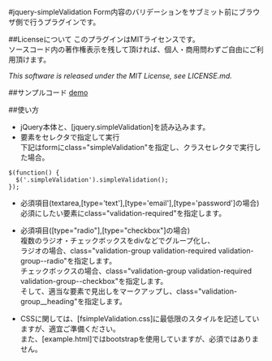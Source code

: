 #jquery-simpleValidation
Form内容のバリデーションをサブミット前にブラウザ側で行うプラグインです。

##Licenseについて
このプラグインはMITライセンスです。  
ソースコード内の著作権表示を残して頂ければ、個人・商用問わずご自由にご利用頂けます。

*This software is released under the MIT License, see LICENSE.md.*

##サンプルコード
[demo](http://maedatakuya.github.io/jquery-simpleValidation/example.html)

##使い方
* jQuery本体と、[jquery.simpleValidation]を読み込みます。
* 要素をセレクタで指定して実行  
  下記はformにclass="simpleValidation"を指定し、クラスセレクタで実行した場合。
```
$(function() {
  $('.simpleValidation').simpleValidation();
});
```

* 必須項目(textarea,[type='text'],[type='email'],[type='password']の場合)  
  必須にしたい要素にclass="validation-required"を指定します。

* 必須項目([type="radio"],[type="checkbox"]の場合)  
  複数のラジオ・チェックボックスをdivなどでグループ化し、  
  ラジオの場合、class="validation-group validation-required validation-group--radio"を指定します。  
  チェックボックスの場合、class="validation-group validation-required validation-group--checkbox"を指定します。  
  そして、適当な要素で見出しをマークアップし、class="validation-group__heading"を指定します。

* CSSに関しては、[fsimpleValidation.css]に最低限のスタイルを記述していますが、適宜ご準備ください。  
  また、[example.html]ではbootstrapを使用していますが、必須ではありません。